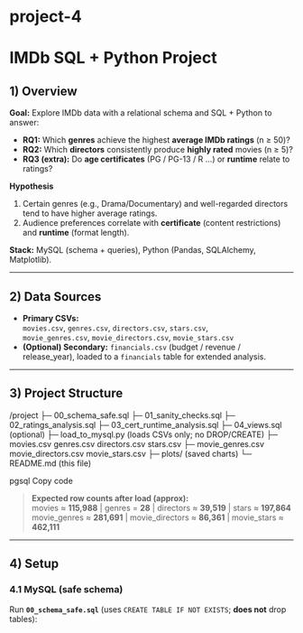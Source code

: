 # project-4
# IMDb SQL + Python Project

## 1) Overview
**Goal:** Explore IMDb data with a relational schema and SQL + Python to answer:
- **RQ1:** Which **genres** achieve the highest **average IMDb ratings** (n ≥ 50)?
- **RQ2:** Which **directors** consistently produce **highly rated** movies (n ≥ 5)?
- **RQ3 (extra):** Do **age certificates** (PG / PG-13 / R …) or **runtime** relate to ratings?

**Hypothesis**  
1) Certain genres (e.g., Drama/Documentary) and well-regarded directors tend to have higher average ratings.  
2) Audience preferences correlate with **certificate** (content restrictions) and **runtime** (format length).

**Stack:** MySQL (schema + queries), Python (Pandas, SQLAlchemy, Matplotlib).

---

## 2) Data Sources
- **Primary CSVs:**  
  `movies.csv`, `genres.csv`, `directors.csv`, `stars.csv`,  
  `movie_genres.csv`, `movie_directors.csv`, `movie_stars.csv`
- **(Optional) Secondary:** `financials.csv` (budget / revenue / release_year), loaded to a `financials` table for extended analysis.

---

## 3) Project Structure
/project
├─ 00_schema_safe.sql
├─ 01_sanity_checks.sql
├─ 02_ratings_analysis.sql
├─ 03_cert_runtime_analysis.sql
├─ 04_views.sql (optional)
├─ load_to_mysql.py (loads CSVs only; no DROP/CREATE)
├─ movies.csv genres.csv directors.csv stars.csv
├─ movie_genres.csv movie_directors.csv movie_stars.csv
├─ plots/ (saved charts)
└─ README.md (this file)

pgsql
Copy code

> **Expected row counts after load (approx):**  
> movies ≈ **115,988** | genres = **28** | directors ≈ **39,519** | stars ≈ **197,864**  
> movie_genres ≈ **281,691** | movie_directors ≈ **86,361** | movie_stars ≈ **462,111**

---

## 4) Setup

### 4.1 MySQL (safe schema)
Run **`00_schema_safe.sql`** (uses `CREATE TABLE IF NOT EXISTS`; **does not** drop tables):


